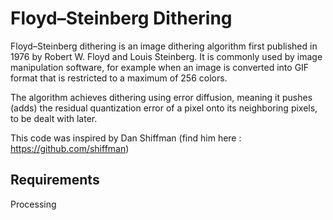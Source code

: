 # Floyd–Steinberg Dithering
Floyd–Steinberg dithering is an image dithering algorithm first published in 1976 by Robert W. Floyd and Louis Steinberg. It is commonly used by image manipulation software, for example when an image is converted into GIF format that is restricted to a maximum of 256 colors.

The algorithm achieves dithering using error diffusion, meaning it pushes (adds) the residual quantization error of a pixel onto its neighboring pixels, to be dealt with later.

This code was inspired by Dan Shiffman (find him here : https://github.com/shiffman)
## Requirements
  Processing
